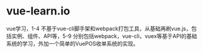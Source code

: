 # vue-learn.io
vue学习，1-4 不基于vue-cli脚手架和webpack打包工具，从基础再刷vue.js，包括实例、组件、API等，5-9 分别包括webpack，vue-cli，vuex等基于API的基础系统的学习，外加一个简单的VuePOS收单系统的实现。
